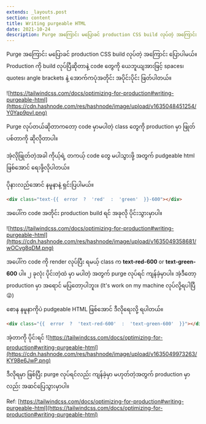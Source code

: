 ```yaml
---
extends: _layouts.post
section: content
title: Writing purgeable HTML
date: 2021-10-24
description: Purge အကြောင်း မပြောခင် production CSS build လုပ်တဲ့ အကြောင်း ပြောပါမယ်။ Production ကို build လုပ်ပြီဆိုတာနဲ့ code တွေကို ယေဘူယျအားဖြင့် spaces၊ quotes၊ angle brackets နဲ့ အောက်ကပုံအတိုင်း အပိုင်းပိုင်း ဖြတ်ပါတယ်။
---
```


Purge အကြောင်း မပြောခင် production CSS build လုပ်တဲ့ အကြောင်း ပြောပါမယ်။ Production ကို build လုပ်ပြီဆိုတာနဲ့ code တွေကို ယေဘူယျအားဖြင့် spaces၊ quotes၊ angle brackets နဲ့ အောက်ကပုံအတိုင်း အပိုင်းပိုင်း ဖြတ်ပါတယ်။

![https://tailwindcss.com/docs/optimizing-for-production#writing-purgeable-html](https://cdn.hashnode.com/res/hashnode/image/upload/v1635048451254/Y0Yap9pvI.png)

Purge လုပ်တယ်ဆိုတာကတော့ code မှာမပါတဲ့ class တွေကို production မှာ ဖြုတ်ပစ်တာကို ဆိုလိုတာပါ။ 

အဲ့လိုဖြုတ်တဲ့အခါ ကိုယ့်ရဲ့ တကယ့် code တွေ မပါသွားဖို့ အတွက် pudgeable html ဖြစ်အောင် ရေးဖို့လိုပါတယ်။

ပိုနားလည်အောင် နမူနာနဲ့ ရှင်းပြပါမယ်။

```html
<div class="text-{{  error  ?  'red'  :  'green'  }}-600"></div>
```

အပေါ်က code အတိုင်း production build ရင် အခုလို ပိုင်းသွားမှာပါ။

![https://tailwindcss.com/docs/optimizing-for-production#writing-purgeable-html](https://cdn.hashnode.com/res/hashnode/image/upload/v1635049358681/wOCvg8qDM.png)

အပေါ်က code ကို render လုပ်ပြီး ရမယ့် class က **text-red-600** or **text-green-600** ပါ။ ၂ ခုလုံး ပိုင်းတဲ့ထဲ မှာ မပါတဲ့ အတွက် purge လုပ်ရင် ကျန်ခဲ့မှာပါ။ အဲ့ဒီတော့ production မှာ အရောင် မပြတော့ပါဘူး။ 
(It's work on my machine လုပ်လို့ရပါပြီ 😜)

စောန နမူနာကိုပဲ pudgeable HTML ဖြစ်အောင် ဒီလိုရေးလို့ ရပါတယ်။

```html
<div class="{{  error  ?  'text-red-600'  :  'text-green-600'  }}"></div>
``` 

အဲ့တာကို ပိုင်းရင်
![https://tailwindcss.com/docs/optimizing-for-production#writing-purgeable-html](https://cdn.hashnode.com/res/hashnode/image/upload/v1635049973263/KY98e6JwP.png)

ဒီလိုရမှာ ဖြစ်ပြီး purge လုပ်ရင်လည်း ကျန်ခဲ့မှာ မဟုတ်တဲ့အတွက် production မှာလည်း အဆင်ပြေသွားမှာပါ။

Ref: [https://tailwindcss.com/docs/optimizing-for-production#writing-purgeable-html](https://tailwindcss.com/docs/optimizing-for-production#writing-purgeable-html)
